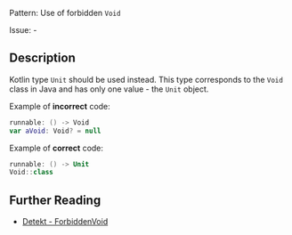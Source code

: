 Pattern: Use of forbidden `Void`

Issue: -

## Description

Kotlin type `Unit` should be used instead. This type corresponds to the `Void` class in Java and has only one value - the `Unit` object.

Example of **incorrect** code:

```kotlin
runnable: () -> Void
var aVoid: Void? = null
```

Example of **correct** code:

```kotlin
runnable: () -> Unit
Void::class
```

## Further Reading

* [Detekt - ForbiddenVoid](https://detekt.dev/docs/rules/style/#forbiddenvoid)